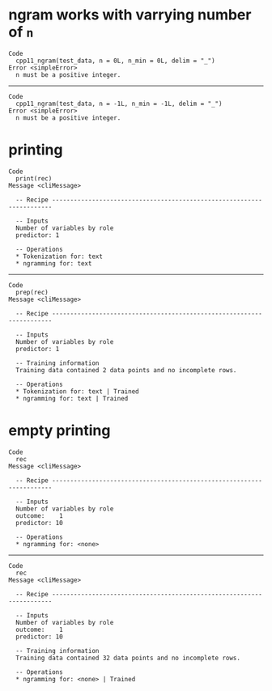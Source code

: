 # ngram works with varrying number of `n`

    Code
      cpp11_ngram(test_data, n = 0L, n_min = 0L, delim = "_")
    Error <simpleError>
      n must be a positive integer.

---

    Code
      cpp11_ngram(test_data, n = -1L, n_min = -1L, delim = "_")
    Error <simpleError>
      n must be a positive integer.

# printing

    Code
      print(rec)
    Message <cliMessage>
      
      -- Recipe ----------------------------------------------------------------------
      
      -- Inputs 
      Number of variables by role
      predictor: 1
      
      -- Operations 
      * Tokenization for: text
      * ngramming for: text

---

    Code
      prep(rec)
    Message <cliMessage>
      
      -- Recipe ----------------------------------------------------------------------
      
      -- Inputs 
      Number of variables by role
      predictor: 1
      
      -- Training information 
      Training data contained 2 data points and no incomplete rows.
      
      -- Operations 
      * Tokenization for: text | Trained
      * ngramming for: text | Trained

# empty printing

    Code
      rec
    Message <cliMessage>
      
      -- Recipe ----------------------------------------------------------------------
      
      -- Inputs 
      Number of variables by role
      outcome:    1
      predictor: 10
      
      -- Operations 
      * ngramming for: <none>

---

    Code
      rec
    Message <cliMessage>
      
      -- Recipe ----------------------------------------------------------------------
      
      -- Inputs 
      Number of variables by role
      outcome:    1
      predictor: 10
      
      -- Training information 
      Training data contained 32 data points and no incomplete rows.
      
      -- Operations 
      * ngramming for: <none> | Trained

